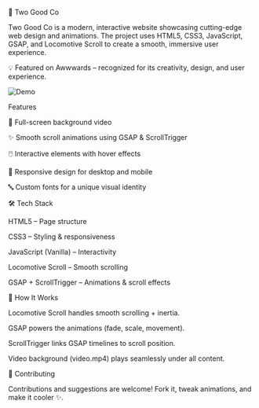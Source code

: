 🌌 Two Good Co

Two Good Co is a modern, interactive website showcasing cutting-edge web design and animations. The project uses HTML5, CSS3, JavaScript, GSAP, and Locomotive Scroll to create a smooth, immersive user experience.

💡 Featured on Awwwards – recognized for its creativity, design, and user experience.

![Demo](demo.gif)

Features

🎥 Full-screen background video

✨ Smooth scroll animations using GSAP & ScrollTrigger

🖱️ Interactive elements with hover effects

📱 Responsive design for desktop and mobile

🔤 Custom fonts for a unique visual identity

🛠️ Tech Stack

HTML5 – Page structure

CSS3 – Styling & responsiveness

JavaScript (Vanilla) – Interactivity

Locomotive Scroll – Smooth scrolling

GSAP + ScrollTrigger – Animations & scroll effects

🚀 How It Works

Locomotive Scroll handles smooth scrolling + inertia.

GSAP powers the animations (fade, scale, movement).

ScrollTrigger links GSAP timelines to scroll position.

Video background (video.mp4) plays seamlessly under all content.

🤝 Contributing

Contributions and suggestions are welcome! Fork it, tweak animations, and make it cooler ✨.


